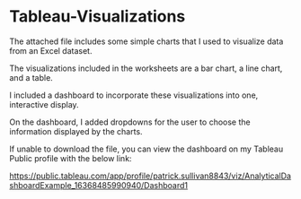 # Tableau-Visualizations
The attached file includes some simple charts that I used to visualize data from an Excel dataset.

The visualizations included in the worksheets are a bar chart, a line chart, and a table.

I included a dashboard to incorporate these visualizations into one, interactive display.

On the dashboard, I added dropdowns for the user to choose the information displayed by the charts.

If unable to download the file, you can view the dashboard on my Tableau Public profile with the below link:

https://public.tableau.com/app/profile/patrick.sullivan8843/viz/AnalyticalDashboardExample_16368485990940/Dashboard1
